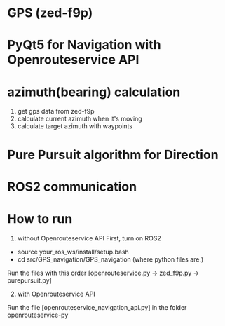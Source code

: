 # GPS (zed-f9p)
# PyQt5 for Navigation with Openrouteservice API
# azimuth(bearing) calculation
1. get gps data from zed-f9p
2. calculate current azimuth when it's moving
3. calculate target azimuth with waypoints
# Pure Pursuit algorithm for Direction
# ROS2 communication

# How to run
1. without Openrouteservice API
First, turn on ROS2
- source your_ros_ws/install/setup.bash
- cd src/GPS_navigation/GPS_navigation (where python files are.)

Run the files with this order
[openrouteservice.py -> zed_f9p.py -> purepursuit.py]

2. with Openrouteservice API

Run the file [openrouteservice_navigation_api.py] in the folder openrouteservice-py
